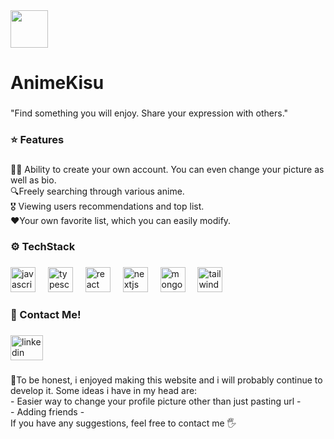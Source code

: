 <div align="left">
  <img height="60" src="https://github.com/BartekTheSnowmann/anime-kisu/blob/main/public/assets/AnimeKisuLogo.png?raw=true"  />
</div>

###

<h1 align="left">AnimeKisu</h1>

###

<p align="left">"Find something you will enjoy. Share your expression with others."</p>

###

<h3 align="left">⭐ Features</h3>

###

<p align="left">🙎‍♂️ Ability to create your own account. You can even change your picture as well as bio.<br>🔍Freely searching through various anime.<br>🎖 Viewing users recommendations and top list.<br>❤Your own favorite list, which you can easily modify.</p>

###

<h3 align="left">⚙ TechStack</h3>

###

<div align="left">
  <img src="https://cdn.jsdelivr.net/gh/devicons/devicon/icons/javascript/javascript-original.svg" height="40" alt="javascript logo"  />
  <img width="12" />
  <img src="https://cdn.jsdelivr.net/gh/devicons/devicon/icons/typescript/typescript-original.svg" height="40" alt="typescript logo"  />
  <img width="12" />
  <img src="https://cdn.jsdelivr.net/gh/devicons/devicon/icons/react/react-original.svg" height="40" alt="react logo"  />
  <img width="12" />
  <img src="https://cdn.jsdelivr.net/gh/devicons/devicon/icons/nextjs/nextjs-original.svg" height="40" alt="nextjs logo"  />
  <img width="12" />
  <img src="https://cdn.jsdelivr.net/gh/devicons/devicon/icons/mongodb/mongodb-original.svg" height="40" alt="mongodb logo"  />
  <img width="12" />
  <img src="https://cdn.jsdelivr.net/gh/devicons/devicon/icons/tailwindcss/tailwindcss-original-wordmark.svg" height="40" alt="tailwindcss logo"  />
</div>

###

<h3 align="left">🤙 Contact Me!</h3>

###

<div align="left">
  <a href="https://www.linkedin.com/in/bartosz-mr%C3%B3z-536710274/" target="_blank">
    <img src="https://raw.githubusercontent.com/maurodesouza/profile-readme-generator/master/src/assets/icons/social/linkedin/default.svg" width="52" height="40" alt="linkedin logo"  />
  </a>
</div>

###

<p align="left">📝To be honest, i enjoyed making this website and i will probably continue to develop it. Some ideas i have in my head are:<br>  - Easier way to change your profile picture other than just pasting url -<br>- Adding friends -<br>  If you have any suggestions, feel free to contact me 🖐</p>

###
